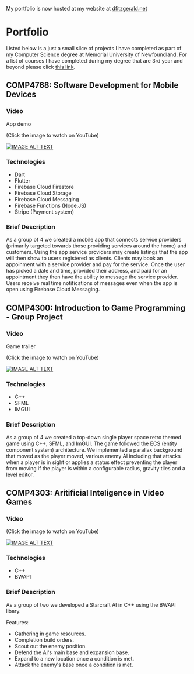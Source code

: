 My portfolio is now hosted at my website at [dfitzgerald.net](https://www.dfitzgerald.net/)

# Portfolio
Listed below is a just a small slice of projects I have completed as part of my Computer Science degree at Memorial University of Newfoundland.
For a list of courses I have completed during my degree that are 3rd year and beyond please click [this link](https://www.cs.mun.ca/~dfitzgerald/).

## COMP4768: Software Development for Mobile Devices
### Video
App demo

(Click the image to watch on YouTube)

[![IMAGE ALT TEXT](http://img.youtube.com/vi/dagXNmcctrk/0.jpg)](http://www.youtube.com/watch?v=dagXNmcctrk "ServiceSquad - App Demo")

### Technologies
 - Dart
 - Flutter
 - Firebase Cloud Firestore
 - Firebase Cloud Storage
 - Firebase Cloud Messaging
 - Firebase Functions (Node.JS)
 - Stripe (Payment system)

### Brief Description
As a group of 4 we created a mobile app that connects service providers (primarily targeted towards those providing services around the home) and customers.
Using the app service providers may create listings that the app will then show to users registered as clients. Clients may book an appoinment with a
service provider and pay for the service. Once the user has picked a date and time, provided their address, and paid for an appointment they then have the ability
to message the service provider. Users receive real time notifications of messages even when the app is open using Firebase Cloud Messaging.

## COMP4300: Introduction to Game Programming - Group Project
### Video
Game trailer

(Click the image to watch on YouTube)

[![IMAGE ALT TEXT](http://img.youtube.com/vi/MJEMwee1SXw/0.jpg)](http://www.youtube.com/watch?v=MJEMwee1SXw "COMP4300 Trailer - Void Survivor: Echoes of Silence")
### Technologies
 - C++
 - SFML
 - IMGUI
### Brief Description
As a group of 4 we created a top-down single player space retro themed game using C++, SFML, and ImGUI. The game followed the
ECS (entity component system) architecture. We implemented a parallax background that moved as the player moved, various enemy AI including that
attacks when a player is in sight or applies a status effect preventing the player from moving if the player is within a configurable radius,
gravity tiles and a level editor.

## COMP4303: Aritificial Inteligence in Video Games
### Video
(Click the image to watch on YouTube)

[![IMAGE ALT TEXT](http://img.youtube.com/vi/aZostDWCT-Q/0.jpg)](http://www.youtube.com/watch?v=aZostDWCT-Q "Starcraft Protoss AI Trailer - COMP4303")

### Technologies
 - C++
 - BWAPI

### Brief Description
As a group of two we developed a Starcraft AI in C++ using the BWAPI libary.

Features:
 - Gathering in game resources.
 - Completion build orders.
 - Scout out the enemy position.
 - Defend the AI's main base and expansion base.
 - Expand to a new location once a condition is met.
 - Attack the enemy's base once a condition is met.
